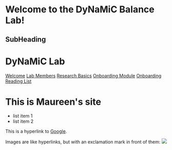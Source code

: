 Welcome to the DyNaMiC Balance Lab!
=======

SubHeading
----------

# DyNaMiC Lab

[Welcome](welcome.md)
[Lab Members](team.md)
[Research Basics](research.md)
[Onboarding Module](module.md)
[Onboarding Reading List](reading.md)

# This is Maureen's site

  * list item 1
  * list item 2

  This is a hyperlink to [Google](http://google.com).

  Images are like hyperlinks, but with an exclamation mark in front of them:
  ![](http://placekitten.com/g/250/250)

  